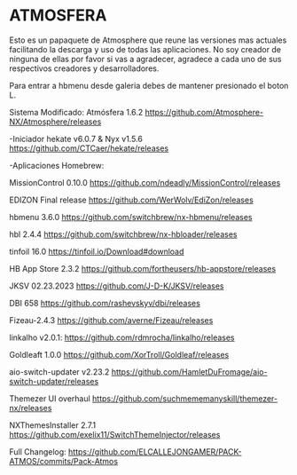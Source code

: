 # ATMOSFERA
Esto es un papaquete de Atmosphere que reune las versiones mas actuales facilitando la descarga y uso de todas las aplicaciones. 
No soy creador de ninguna de ellas por favor si vas a agradecer, agradece a cada uno de sus respectivos creadores y desarrolladores.

Para entrar a hbmenu desde galeria debes de mantener presionado el boton L.

Sistema Modificado:
Atmósfera 1.6.2 https://github.com/Atmosphere-NX/Atmosphere/releases

-Iniciador
hekate v6.0.7 & Nyx v1.5.6 https://github.com/CTCaer/hekate/releases

-Aplicaciones Homebrew:

MissionControl 0.10.0 https://github.com/ndeadly/MissionControl/releases

EDIZON Final release https://github.com/WerWolv/EdiZon/releases

hbmenu 3.6.0 https://github.com/switchbrew/nx-hbmenu/releases

hbl 2.4.4 https://github.com/switchbrew/nx-hbloader/releases

tinfoil 16.0 https://tinfoil.io/Download#download

HB App Store 2.3.2 https://github.com/fortheusers/hb-appstore/releases

JKSV 02.23.2023 https://github.com/J-D-K/JKSV/releases

DBI 658 https://github.com/rashevskyv/dbi/releases

Fizeau-2.4.3 https://github.com/averne/Fizeau/releases

linkalho v2.0.1: https://github.com/rdmrocha/linkalho/releases

Goldleaft 1.0.0 https://github.com/XorTroll/Goldleaf/releases

aio-switch-updater v2.23.2 https://github.com/HamletDuFromage/aio-switch-updater/releases

Themezer UI overhaul https://github.com/suchmememanyskill/themezer-nx/releases

NXThemesInstaller 2.7.1 https://github.com/exelix11/SwitchThemeInjector/releases

Full Changelog: https://github.com/ELCALLEJONGAMER/PACK-ATMOS/commits/Pack-Atmos


